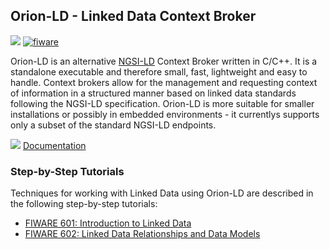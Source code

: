 <hr class="core" style="display:none"/>
<h2>Orion-LD - Linked Data Context Broker</h2>

[![](https://nexus.lab.fiware.org/repository/raw/public/badges/chapters/core.svg)](https://github.com/FIWARE/catalogue/blob/master/core/README.md)
[![fiware](https://nexus.lab.fiware.org/repository/raw/public/badges/stackoverflow/fiware.svg)](https://stackoverflow.com/questions/tagged/fiware)

Orion-LD is an alternative
[NGSI-LD](https://www.etsi.org/deliver/etsi_gs/CIM/001_099/009/01.08.01_60/gs_cim009v010801p.pdf) Context Broker written
in C/C++. It is a standalone executable and therefore small, fast, lightweight and easy to handle. Context brokers allow
for the management and requesting context of information in a structured manner based on linked data standards following
the NGSI-LD specification. Orion-LD is more suitable for smaller installations or possibly in embedded environments - it
currentlys supports only a subset of the standard NGSI-LD endpoints.

![](https://fiware-ops.github.io/docs.academy/img/books.png)
[Documentation](https://github.com/FIWARE/context.Orion-LD/tree/develop/doc/manuals-ld)

<h3>Step-by-Step Tutorials</h3>

Techniques for working with Linked Data using Orion-LD are described in the following step-by-step tutorials:

-   [FIWARE 601: Introduction to Linked Data](https://fiware-tutorials.readthedocs.io/en/latest/linked-data.html)
-   [FIWARE 602: Linked Data Relationships and Data Models](https://fiware-tutorials.readthedocs.io/en/latest/relationships-linked-data.html)
